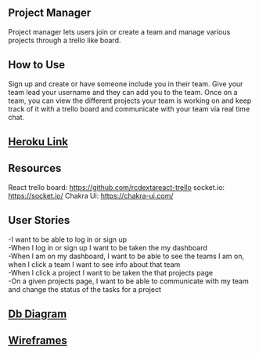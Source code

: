 ## Project Manager

Project manager lets users join or create a team and manage various projects through a trello like board.

## How to Use

Sign up and create or have someone include you in their team. Give your team lead your username and they can add you to the team. Once on a team, you can view the different projects your team is working on and keep track of it with a trello board and communicate with your team via real time chat.

## [Heroku Link](https://ci-project-manager.herokuapp.com/)

## Resources

React trello board: https://github.com/rcdextareact-trello
socket.io: https://socket.io/
Chakra Ui: https://chakra-ui.com/

## User Stories

-I want to be able to log in or sign up  
-When I log in or sign up I want to be taken the my dashboard  
-When I am on my dashboard, I want to be able to see the teams I am on, when I click a team I want to see info about that team  
-When I click a project I want to be taken the that projects page  
-On a given projects page, I want to be able to communicate with my team and change the status of the tasks for a project

## [Db Diagram](https://i.imgur.com/JXL7WQf.png)

## [Wireframes](https://i.imgur.com/HzXMv6j.png)
